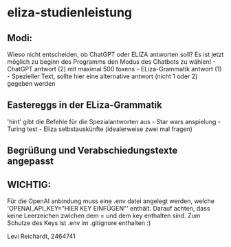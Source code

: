 # eliza-studienleistung

## Modi: 
Wieso nicht entscheiden, ob ChatGPT oder ELIZA antworten soll? Es ist jetzt möglich zu beginn des Programms den Modus des Chatbots zu wählen!
    -   ChatGPT antwort (2) mit maximal 500 toxens
    -   ELiza-Grammatik antwort (1)
    -   Spezieller Text, sollte hier eine alternative antwort (nicht 1 oder 2) gegeben werden

## Eastereggs in der ELiza-Grammatik
'hint' gibt die Befehle für die Spezialantworten aus
        -   Star wars anspielung
        -   Turing test
        -   Eliza selbstauskünfte (idealerweise zwei mal fragen)

## Begrüßung und Verabschiedungstexte angepasst

## WICHTIG: 
Für die OpenAI anbindung muss eine .env datei angelegt werden, welche 'OPENAI_API_KEY="HIER KEY EINFÜGEN"' enthält. Darauf achten, dass keine Leerzeichen zwichen dem = und dem key enthalten sind. Zum Schutze des Keys ist .env im .gitignore enthalten :) 


Levi Reichardt, 2464741
